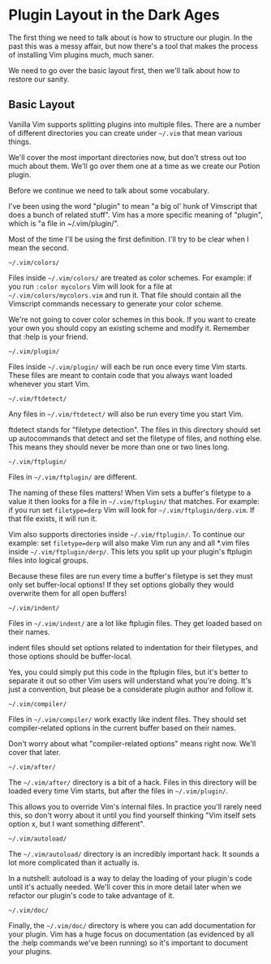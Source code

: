 # Plugin Layout in the Dark Ages

The first thing we need to talk about is how to structure our plugin.
In the past this was a messy affair, but now there's a tool that makes the process of installing Vim plugins much, much saner.

We need to go over the basic layout first, then we'll talk about how to restore our sanity.

## Basic Layout

Vanilla Vim supports splitting plugins into multiple files.
There are a number of different directories you can create under `~/.vim` that mean various things.

We'll cover the most important directories now, but don't stress out too much about them.
We'll go over them one at a time as we create our Potion plugin.

Before we continue we need to talk about some vocabulary.

I've been using the word "plugin" to mean "a big ol' hunk of Vimscript that does a bunch of related stuff".
Vim has a more specific meaning of "plugin", which is "a file in ~/.vim/plugin/".

Most of the time I'll be using the first definition. I'll try to be clear when I mean the second.

`~/.vim/colors/`

Files inside `~/.vim/colors/` are treated as color schemes.
For example: if you run `:color mycolors` Vim will look for a file at `~/.vim/colors/mycolors.vim` and run it.
That file should contain all the Vimscript commands necessary to generate your color scheme.

We're not going to cover color schemes in this book. If you want to create your own you should copy an existing scheme and modify it. Remember that :help is your friend.

`~/.vim/plugin/`

Files inside `~/.vim/plugin/` will each be run once every time Vim starts.
These files are meant to contain code that you always want loaded whenever you start Vim.

`~/.vim/ftdetect/`

Any files in `~/.vim/ftdetect/` will also be run every time you start Vim.

ftdetect stands for "filetype detection".
The files in this directory should set up autocommands that detect and set the filetype of files, and nothing else.
This means they should never be more than one or two lines long.

`~/.vim/ftplugin/`

Files in `~/.vim/ftplugin/` are different.

The naming of these files matters!
When Vim sets a buffer's filetype to a value it then looks for a file in `~/.vim/ftplugin/` that matches.
For example: if you run set `filetype=derp` Vim will look for `~/.vim/ftplugin/derp.vim`.
If that file exists, it will run it.

Vim also supports directories inside `~/.vim/ftplugin/`.
To continue our example: set `filetype=derp` will also make Vim run any and all *.vim files inside `~/.vim/ftplugin/derp/`.
This lets you split up your plugin's ftplugin files into logical groups.

Because these files are run every time a buffer's filetype is set they must only set buffer-local options!
If they set options globally they would overwrite them for all open buffers!

`~/.vim/indent/`

Files in `~/.vim/indent/` are a lot like ftplugin files.
They get loaded based on their names.

indent files should set options related to indentation for their filetypes, and those options should be buffer-local.

Yes, you could simply put this code in the ftplugin files, but it's better to separate it out so other Vim users will understand what you're doing.
It's just a convention, but please be a considerate plugin author and follow it.

`~/.vim/compiler/`

Files in `~/.vim/compiler/` work exactly like indent files.
They should set compiler-related options in the current buffer based on their names.

Don't worry about what "compiler-related options" means right now. We'll cover that later.

`~/.vim/after/`

The `~/.vim/after/` directory is a bit of a hack.
Files in this directory will be loaded every time Vim starts, but after the files in `~/.vim/plugin/`.

This allows you to override Vim's internal files.
In practice you'll rarely need this, so don't worry about it until you find yourself thinking "Vim itself sets option x, but I want something different".

`~/.vim/autoload/`

The `~/.vim/autoload/` directory is an incredibly important hack.
It sounds a lot more complicated than it actually is.

In a nutshell: autoload is a way to delay the loading of your plugin's code until it's actually needed. We'll cover this in more detail later when we refactor our plugin's code to take advantage of it.

`~/.vim/doc/`

Finally, the `~/.vim/doc/` directory is where you can add documentation for your plugin.
Vim has a huge focus on documentation (as evidenced by all the :help commands we've been running) so it's important to document your plugins.
